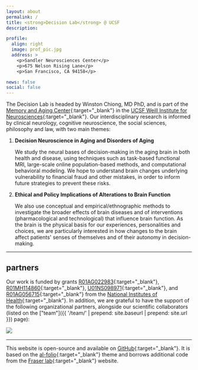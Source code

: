 ```yaml
---
layout: about
permalink: /
title: <strong>Decision Lab</strong> @ UCSF
description: 

profile: 
  align: right
  image: prof_pic.jpg
  address: > 
    <p>Sandler Neurosciences Center</p>
    <p>675 Nelson Rising Lane</p>
    <p>San Francisco, CA 94158</p>

news: false
social: false
---
```

The Decision Lab is headed by Winston Chiong, MD PhD, and is part of the [Memory and Aging Center](http://memory.ucsf.edu){:target="\_blank"} in the [UCSF Weill Institute for Neurosciences](http://weill.ucsf.edu){:target="\_blank"}. Our interdisciplinary research is informed by clinical neurology, cognitive neuroscience, the social sciences, philosophy and law, with two main themes:

1. **Decision Neuroscience in Aging and Disorders of Aging**

   We study the neural bases of decision-making in the aging brain in both health and disease, using techniques such as task-based functional MRI, large-scale online population-based methods, and computational behavioral modeling. We hope to understand brain changes underlying vulnerability to financial fraud and other mistakes, in order to inform future strategies to prevent these risks.

2. **Ethical and Policy Implications of Alterations to Brain Function**

   We also use conceptual and empirical/ethnographic methods to investigate the broader effects of brain diseases and of interventions (pharmacological and technological) that influence brain function. As the brain is the physical basis for our experiences, personalities and choices, we are particularly interested in how changes to the brain affect patients' senses of themselves and of their autonomy in decision-making.

---

## partners

Our work is funded by grants [R01AG022983](https://projectreporter.nih.gov/project_info_description.cfm?aid=9460967&icde=40045081&ddparam=&ddvalue=&ddsub=&cr=1&csb=default&cs=ASC&pball=){:target="\_blank"}, 
[R01MH114860](https://projectreporter.nih.gov/project_info_description.cfm?aid=9564973&icde=40045083&ddparam=&ddvalue=&ddsub=&cr=1&csb=default&cs=ASC&pball=){:target="\_blank"}, [U01NS098971](https://projectreporter.nih.gov/project_info_description.cfm?aid=9356341&icde=40045087&ddparam=&ddvalue=&ddsub=&cr=3&csb=default&cs=ASC&pball=){:target="\_blank"}, and [R01AG056715](https://projectreporter.nih.gov/project_info_description.cfm?aid=9368243&icde=40045089&ddparam=&ddvalue=&ddsub=&cr=6&csb=default&cs=ASC&pball=){:target="\_blank"} from the [National Institutes of Health](http://www.nih.gov){:target="\_blank"}. In addition, we are grateful to have the support of the following 
organizational partners, alongside our scientific collaborators (listed on the ["team"]({{ '/team/' | prepend: site.baseurl | prepend: site.url }}) page):

<div class="img_row">
    <img class="col one left" src="{{ site.baseurl }}/assets/img/ucconsortium.png"/>
    <img class="col one left" src="{{ site.baseurl }}/assets/img/gbhi.jpg" alt="" title="example image"/>
    <img class="col one left" src="{{ site.baseurl }}/assets/img/artfl_lefftds.png" alt="" title="example image"/>
</div>

---

This website is open-source and available on [GitHub](https://github.com/winstonchiong/winstonchiong.github.io){:target="\_blank"}. It is based on the [al-folio](https://github.com/alshedivat/al-folio){:target="\_blank"} theme and borrows additional code from the [Fraser lab](http://fraserlab.com){:target="\_blank"} website.


